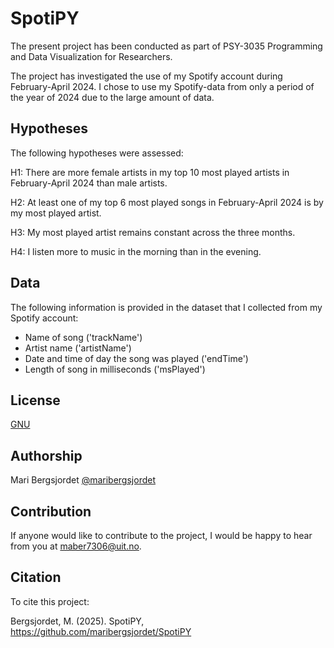 
# SpotiPY
The present project has been conducted as part of PSY-3035 Programming and Data Visualization for Researchers. 

The project has investigated the use of my Spotify account during February-April 2024. I chose to use my Spotify-data from only a period of the year of 2024 due to the large amount of data. 

## Hypotheses
The following hypotheses were assessed:

H1: There are more female artists in my top 10 most played artists in February-April 2024 than male artists.

H2: At least one of my top 6 most played songs in February-April 2024 is by my most played artist.

H3: My most played artist remains constant across the three months. 

H4: I listen more to music in the morning than in the evening. 
## Data
The following information is provided in the dataset that I collected from my Spotify account:
- Name of song ('trackName')
- Artist name ('artistName')
- Date and time of day the song was played ('endTime')
- Length of song in milliseconds ('msPlayed')

## License

[GNU](https://github.com/maribergsjordet/SpotiPY/blob/main/LICENSE)





## Authorship

Mari Bergsjordet [@maribergsjordet](https://github.com/maribergsjordet)






## Contribution

If anyone would like to contribute to the project, I would be happy to hear from you at maber7306@uit.no.

## Citation

To cite this project:

Bergsjordet, M. (2025). SpotiPY, https://github.com/maribergsjordet/SpotiPY
